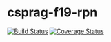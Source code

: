 # csprag-f19-rpn
[![Build Status](https://travis-ci.org/kemptona/csprag-f19-rpn.svg?branch=master)](https://travis-ci.org/kemptona/csprag-f19-rpn)
[![Coverage Status](https://coveralls.io/repos/github/kemptona/csprag-f19-rpn/badge.svg)](https://coveralls.io/github/kemptona/csprag-f19-rpn)
